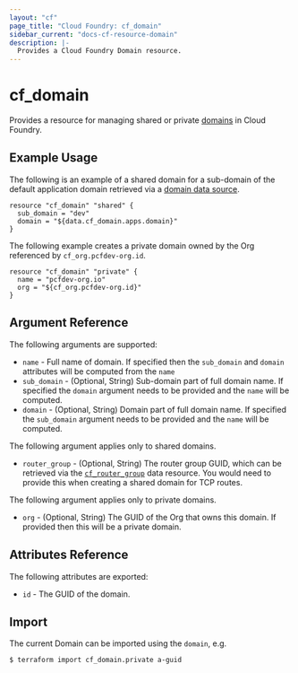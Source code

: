 ```yaml
---
layout: "cf"
page_title: "Cloud Foundry: cf_domain"
sidebar_current: "docs-cf-resource-domain"
description: |-
  Provides a Cloud Foundry Domain resource.
---
```


# cf\_domain

Provides a resource for managing shared or private 
[domains](https://docs.cloudfoundry.org/devguide/deploy-apps/routes-domains.html#domains) in Cloud Foundry.

## Example Usage

The following is an example of a shared domain for a sub-domain of the default application domain 
retrieved via a [domain data source](/docs/providers/cloudfoundry/d/domain.html).

```
resource "cf_domain" "shared" {
  sub_domain = "dev"
  domain = "${data.cf_domain.apps.domain}"
}
```

The following example creates a private domain owned by the Org referenced by `cf_org.pcfdev-org.id`.

```
resource "cf_domain" "private" {
  name = "pcfdev-org.io"
  org = "${cf_org.pcfdev-org.id}"
}
```

## Argument Reference

The following arguments are supported:

* `name` - Full name of domain. If specified then the `sub_domain` and `domain` attributes will be computed from the `name` 
* `sub_domain` - (Optional, String) Sub-domain part of full domain name. If specified the `domain` argument needs to be provided and the `name` will be computed.
* `domain` - (Optional, String) Domain part of full domain name. If specified the `sub_domain` argument needs to be provided and the `name` will be computed.

The following argument applies only to shared domains.

* `router_group` - (Optional, String) The router group GUID, which can be retrieved via the [`cf_router_group`](/docs/providers/cf/d/stack.html) data resource. You would need to provide this when creating a shared domain for TCP routes.

The following argument applies only to private domains.

* `org` - (Optional, String) The GUID of the Org that owns this domain. If provided then this will be a private domain.

## Attributes Reference

The following attributes are exported:

* `id` - The GUID of the domain.

## Import

The current Domain can be imported using the `domain`, e.g.

```
$ terraform import cf_domain.private a-guid
```
